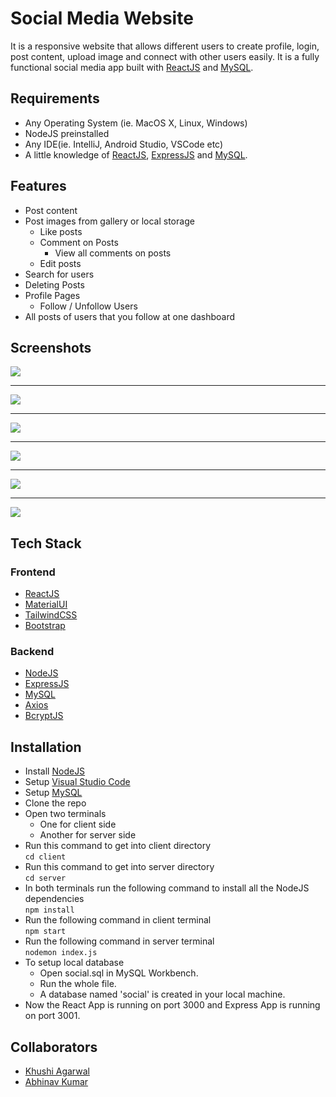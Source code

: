 # Social Media Website
It is a responsive website that allows different users to create profile, login, post content, upload image and connect with other users easily. It is a fully functional social media app built with [ReactJS](https://reactjs.org/) and [MySQL](https://www.mysql.com/).

## Requirements
- Any Operating System (ie. MacOS X, Linux, Windows)
- NodeJS preinstalled
- Any IDE(ie. IntelliJ, Android Studio, VSCode etc)
- A little knowledge of [ReactJS](https://reactjs.org/), [ExpressJS](https://expressjs.com/) and [MySQL](https://www.mysql.com/).

## Features
- Post content
- Post images from gallery or local storage
  - Like posts
  - Comment on Posts
    - View all comments on posts
  - Edit posts
- Search for users
- Deleting Posts
- Profile Pages
  - Follow / Unfollow Users
- All posts of users that you follow at one dashboard

## Screenshots

![](https://res.cloudinary.com/abhi9av/image/upload/v1667153445/Screenshot_2022-10-30_at_11.21.56_PM_fmr8ig.png)
***
![](https://res.cloudinary.com/abhi9av/image/upload/v1667153445/Screenshot_2022-10-30_at_11.22.32_PM_vnc8gs.png)
***
![](https://res.cloudinary.com/abhi9av/image/upload/v1667153445/Screenshot_2022-10-30_at_11.24.48_PM_vf00ux.png)
***
![](https://res.cloudinary.com/abhi9av/image/upload/v1667153446/Screenshot_2022-10-30_at_11.22.54_PM_wwbqdy.png)
***
![](https://res.cloudinary.com/abhi9av/image/upload/v1667153446/Screenshot_2022-10-30_at_11.23.48_PM_xwbbql.png)
***
![](https://res.cloudinary.com/abhi9av/image/upload/v1667153446/Screenshot_2022-10-30_at_11.24.31_PM_qadvya.png)

## Tech Stack
### Frontend
- [ReactJS](https://reactjs.org/)
- [MaterialUI](https://mui.com/)
- [TailwindCSS](https://tailwindui.com/)
- [Bootstrap](https://getbootstrap.com/)

### Backend
- [NodeJS](https://nodejs.org/en/)
- [ExpressJS](https://expressjs.com/)
- [MySQL](https://www.mysql.com/)
- [Axios](https://www.npmjs.com/package/axios)
- [BcryptJS](https://www.npmjs.com/package/bcrypt)

## Installation

- Install [NodeJS](https://nodejs.org/en/)
- Setup [Visual Studio Code](https://code.visualstudio.com/)
- Setup [MySQL](https://www.mysql.com/)
- Clone the repo
- Open two terminals 
  - One for client side 
  - Another for server side
- Run this command to get into client directory <br />
``` cd client ```
- Run this command to get into server directory <br />
``` cd server ```
- In both terminals run the following command to install all the NodeJS dependencies <br />
``` npm install ```
- Run the following command in client terminal <br />
``` npm start ```
- Run the following command in server terminal <br />
``` nodemon index.js ```
- To setup local database 
  - Open social.sql in MySQL Workbench.
  - Run the whole file.
  - A database named 'social' is created in your local machine.
- Now the React App is running on port 3000 and Express App is running on port 3001.

## Collaborators
- [Khushi Agarwal](https://github.com/Khushi724)
- [Abhinav Kumar](https://github.com/kr-2003)




